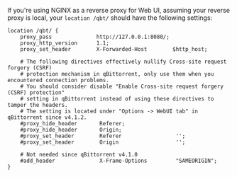 If you're using NGINX as a reverse proxy for Web UI, assuming your reverse proxy is local, your `location /qbt/` should have the following settings:

```nginx
location /qbt/ {
    proxy_pass              http://127.0.0.1:8080/;
    proxy_http_version      1.1;
    proxy_set_header        X-Forwarded-Host        $http_host;

    # The following directives effectively nullify Cross-site request forgery (CSRF)
    # protection mechanism in qBittorrent, only use them when you encountered connection problems.
    # You should consider disable "Enable Cross-site request forgery (CSRF) protection"
    # setting in qBittorrent instead of using these directives to tamper the headers.
    # The setting is located under "Options -> WebUI tab" in qBittorrent since v4.1.2.
    #proxy_hide_header       Referer;
    #proxy_hide_header       Origin;
    #proxy_set_header        Referer                 '';
    #proxy_set_header        Origin                  '';

    # Not needed since qBittorrent v4.1.0
    #add_header              X-Frame-Options         "SAMEORIGIN";
}
```
